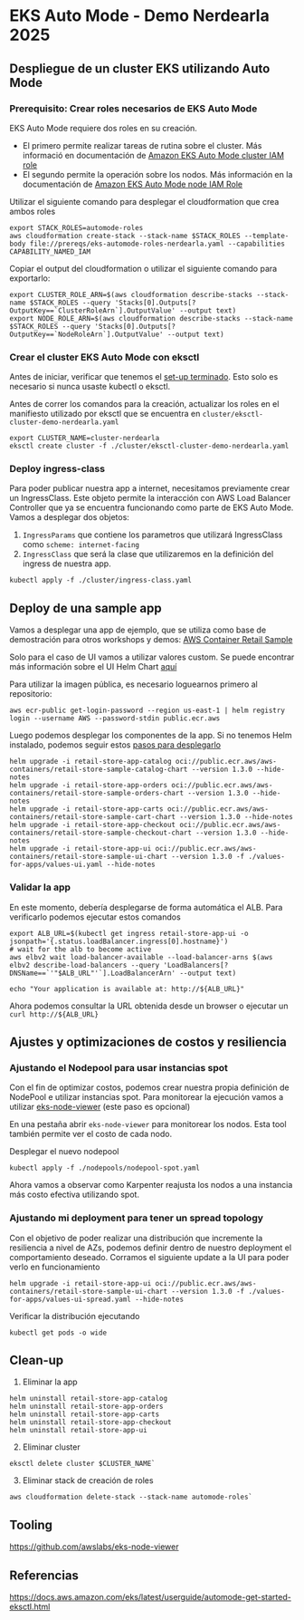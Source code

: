 # EKS Auto Mode - Demo Nerdearla 2025

## Despliegue de un cluster EKS utilizando Auto Mode

### Prerequisito: Crear roles necesarios de EKS Auto Mode
EKS Auto Mode requiere dos roles en su creación.
- El primero permite realizar tareas de rutina sobre el cluster. Más informació en documentación de [Amazon EKS Auto Mode cluster IAM role](https://docs.aws.amazon.com/eks/latest/userguide/auto-cluster-iam-role.html)
- El segundo permite la operación sobre los nodos. Más información en la documentación de [Amazon EKS Auto Mode node IAM Role](https://docs.aws.amazon.com/eks/latest/userguide/auto-create-node-role.html)

Utilizar el siguiente comando para desplegar el cloudformation que crea ambos roles

```
export STACK_ROLES=automode-roles
aws cloudformation create-stack --stack-name $STACK_ROLES --template-body file://prereqs/eks-automode-roles-nerdearla.yaml --capabilities CAPABILITY_NAMED_IAM
```

Copiar el output del cloudformation o utilizar el siguiente comando para exportarlo:

```
export CLUSTER_ROLE_ARN=$(aws cloudformation describe-stacks --stack-name $STACK_ROLES --query 'Stacks[0].Outputs[?OutputKey==`ClusterRoleArn`].OutputValue' --output text)
export NODE_ROLE_ARN=$(aws cloudformation describe-stacks --stack-name $STACK_ROLES --query 'Stacks[0].Outputs[?OutputKey==`NodeRoleArn`].OutputValue' --output text)
```

### Crear el cluster EKS Auto Mode con eksctl

Antes de iniciar, verificar que tenemos el [set-up terminado](https://docs.aws.amazon.com/eks/latest/userguide/install-kubectl.html). Esto solo es necesario si nunca usaste kubectl o eksctl.

Antes de correr los comandos para la creación, actualizar los roles en el manifiesto utilizado por eksctl que se encuentra en `cluster/eksctl-cluster-demo-nerdearla.yaml`

```
export CLUSTER_NAME=cluster-nerdearla
eksctl create cluster -f ./cluster/eksctl-cluster-demo-nerdearla.yaml
```

### Deploy ingress-class
Para poder publicar nuestra app a internet, necesitamos previamente crear un IngressClass. Este objeto permite la interacción con AWS Load Balancer Controller que ya se encuentra funcionando como parte de EKS Auto Mode. 
Vamos a desplegar dos objetos:
1. `IngressParams` que contiene los parametros que utilizará IngressClass como `scheme: internet-facing`
2. `IngressClass` que será la clase que utilizaremos en la definición del ingress de nuestra app.

```
kubectl apply -f ./cluster/ingress-class.yaml
```

## Deploy de una sample app
Vamos a desplegar una app de ejemplo, que se utiliza como base de demostración para otros workshops y demos: [AWS Container Retail Sample](https://github.com/aws-containers/retail-store-sample-app)

Solo para el caso de UI vamos a utilizar valores custom. Se puede encontrar más información sobre el UI Helm Chart [aquí](https://github.com/aws-containers/retail-store-sample-app/tree/main/src/ui/chart)

Para utilizar la imagen pública, es necesario loguearnos primero al repositorio:
```
aws ecr-public get-login-password --region us-east-1 | helm registry login --username AWS --password-stdin public.ecr.aws
```

Luego podemos desplegar los componentes de la app. Si no tenemos Helm instalado, podemos seguir estos [pasos para desplegarlo](https://helm.sh/docs/helm/helm_install/)
```
helm upgrade -i retail-store-app-catalog oci://public.ecr.aws/aws-containers/retail-store-sample-catalog-chart --version 1.3.0 --hide-notes
helm upgrade -i retail-store-app-orders oci://public.ecr.aws/aws-containers/retail-store-sample-orders-chart --version 1.3.0 --hide-notes
helm upgrade -i retail-store-app-carts oci://public.ecr.aws/aws-containers/retail-store-sample-cart-chart --version 1.3.0 --hide-notes
helm upgrade -i retail-store-app-checkout oci://public.ecr.aws/aws-containers/retail-store-sample-checkout-chart --version 1.3.0 --hide-notes
helm upgrade -i retail-store-app-ui oci://public.ecr.aws/aws-containers/retail-store-sample-ui-chart --version 1.3.0 -f ./values-for-apps/values-ui.yaml --hide-notes
```

### Validar la app
En este momento, debería desplegarse de forma automática el ALB. Para verificarlo podemos ejecutar estos comandos

```
export ALB_URL=$(kubectl get ingress retail-store-app-ui -o jsonpath='{.status.loadBalancer.ingress[0].hostname}')
# wait for the alb to become active
aws elbv2 wait load-balancer-available --load-balancer-arns $(aws elbv2 describe-load-balancers --query 'LoadBalancers[?DNSName==`'"$ALB_URL"'`].LoadBalancerArn' --output text)

echo "Your application is available at: http://${ALB_URL}"
```
Ahora podemos consultar la URL obtenida desde un browser o ejecutar un `curl http://${ALB_URL}`

## Ajustes y optimizaciones de costos y resiliencia
### Ajustando el Nodepool para usar instancias spot
Con el fin de optimizar costos, podemos crear nuestra propia definición de NodePool e utilizar instancias spot.
Para monitorear la ejecución vamos a utilizar [eks-node-viewer](https://github.com/awslabs/eks-node-viewer) (este paso es opcional)

En una pestaña abrir `eks-node-viewer` para monitorear los nodos. Esta tool también permite ver el costo de cada nodo.

Desplegar el nuevo nodepool

```
kubectl apply -f ./nodepools/nodepool-spot.yaml
```
Ahora vamos a observar como Karpenter reajusta los nodos a una instancia más costo efectiva utilizando spot.

### Ajustando mi deployment para tener un spread topology
Con el objetivo de poder realizar una distribución que incremente la resiliencia a nivel de AZs, podemos definir dentro de nuestro deployment el comportamiento deseado. Corramos el siguiente update a la UI para poder verlo en funcionamiento

```
helm upgrade -i retail-store-app-ui oci://public.ecr.aws/aws-containers/retail-store-sample-ui-chart --version 1.3.0 -f ./values-for-apps/values-ui-spread.yaml --hide-notes
```

Verificar la distribución ejecutando
```
kubectl get pods -o wide
```

## Clean-up

1. Eliminar la app
```
helm uninstall retail-store-app-catalog
helm uninstall retail-store-app-orders
helm uninstall retail-store-app-carts
helm uninstall retail-store-app-checkout
helm uninstall retail-store-app-ui
```

2. Eliminar cluster
```
eksctl delete cluster $CLUSTER_NAME`
```

3. Eliminar stack de creación de roles
```
aws cloudformation delete-stack --stack-name automode-roles`
```

## Tooling
https://github.com/awslabs/eks-node-viewer

## Referencias
https://docs.aws.amazon.com/eks/latest/userguide/automode-get-started-eksctl.html





